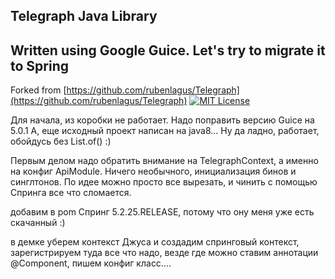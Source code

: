 ## Telegraph Java Library
## Written using Google Guice. Let's try to migrate it to Spring

Forked from [https://github.com/rubenlagus/Telegraph](https://github.com/rubenlagus/Telegraph)
[![MIT License](http://img.shields.io/badge/license-MIT-blue.svg?style=flat)](https://github.com/rubenlagus/Telegraph/blob/master/LICENSE)



Для начала, из коробки не работает. 
Надо поправить версию Guice на 5.0.1
А, еще исходный проект написан на java8... Ну да ладно, работает, обойдусь без List.of() :)

Первым делом надо обратить внимание на TelegraphContext, а именно на конфиг ApiModule.
Ничего необычного, инициализация бинов и синглтонов. По идее можно просто все вырезать, и чинить с помощью Спринга все что сломается.

добавим в pom Спринг 5.2.25.RELEASE, потому что ону меня уже есть скачанный :)

в демке уберем контекст Джуса и создадим спринговый контекст, зарегистрируем туда все что надо, везде где можно ставим аннотации @Component, пишем конфиг класс....

